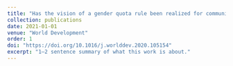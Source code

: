 ```yaml
---
title: "Has the vision of a gender quota rule been realized for community-based water management committees in Kenya?"
collection: publications
date: 2021-01-01
venue: "World Development"
order: 1
doi: "https://doi.org/10.1016/j.worlddev.2020.105154"
excerpt: "1–2 sentence summary of what this work is about."
---
```

